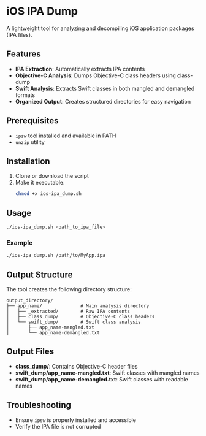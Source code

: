 # iOS IPA Dump

A lightweight tool for analyzing and decompiling iOS application packages (IPA files).

## Features

- **IPA Extraction**: Automatically extracts IPA contents
- **Objective-C Analysis**: Dumps Objective-C class headers using class-dump
- **Swift Analysis**: Extracts Swift classes in both mangled and demangled formats
- **Organized Output**: Creates structured directories for easy navigation

## Prerequisites

- `ipsw` tool installed and available in PATH
- `unzip` utility
  
## Installation

1. Clone or download the script
2. Make it executable:
   ```bash
   chmod +x ios-ipa_dump.sh
   ```

## Usage

```bash
./ios-ipa_dump.sh <path_to_ipa_file>
```

### Example

```bash
./ios-ipa_dump.sh /path/to/MyApp.ipa
```

## Output Structure

The tool creates the following directory structure:

```
output_directory/
├── app_name/              # Main analysis directory
│   ├── _extracted/        # Raw IPA contents
│   ├── class_dump/        # Objective-C class headers
│   └── swift_dump/        # Swift class analysis
│       ├── app_name-mangled.txt
│       └── app_name-demangled.txt
```

## Output Files

- **class_dump/**: Contains Objective-C header files
- **swift_dump/app_name-mangled.txt**: Swift classes with mangled names
- **swift_dump/app_name-demangled.txt**: Swift classes with readable names

## Troubleshooting

- Ensure `ipsw` is properly installed and accessible
- Verify the IPA file is not corrupted
